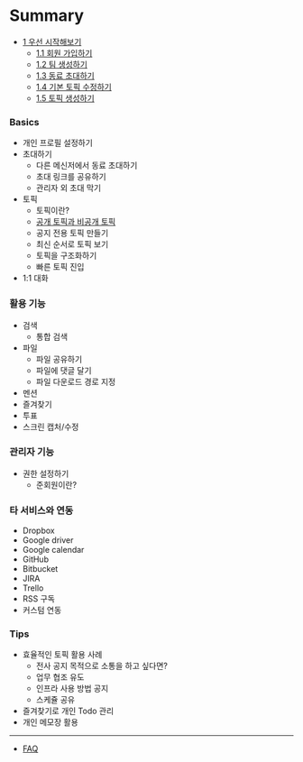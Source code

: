 # Summary

* [1 우선 시작해보기](getting_started.md)
	* [1.1 회원 가입하기](getting_started.md#11-회원-가입하기)
	* [1.2 팀 생성하기](getting_started.md#12-팀-생성하기)
	* [1.3 동료 초대하기](getting_started.md#13-동료-초대하기)
	* [1.4 기본 토픽 수정하기](getting_started.md#14-기본-토픽-수정하기)
	* [1.5 토픽 생성하기](getting_started.md#15-토픽-생성하기)


### Basics

* 개인 프로필 설정하기
* 초대하기
	* 다른 메신저에서 동료 초대하기
	* 초대 링크를 공유하기
	* 관리자 외 초대 막기
* 토픽
	* 토픽이란?
	* [공개 토픽과 비공개 토픽](part02/private_topic.md)
	* 공지 전용 토픽 만들기
	* 최신 순서로 토픽 보기
	* 토픽을 구조화하기
	* 빠른 토픽 진입
* 1:1 대화

### 활용 기능

* 검색
	* 통합 검색
* 파일
	* 파일 공유하기
	* 파일에 댓글 달기
	* 파일 다운로드 경로 지정
* 멘션
* 즐겨찾기
* 투표
* 스크린 캡처/수정

### 관리자 기능

* 권한 설정하기
	* 준회원이란?

### 타 서비스와 연동

* Dropbox
* Google driver
* Google calendar
* GitHub
* Bitbucket
* JIRA
* Trello
* RSS 구독
* 커스텀 연동

### Tips

* 효율적인 토픽 활용 사례
  * 전사 공지 목적으로 소통을 하고 싶다면?
  * 업무 협조 유도
  * 인프라 사용 방법 공지
  * 스케쥴 공유
* 즐겨찾기로 개인 Todo 관리
* 개인 메모장 활용

----

* [FAQ](https://jandi.zendesk.com/hc/ko)
